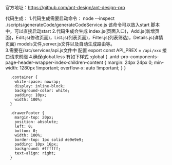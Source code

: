 官方地址：https://github.com/ant-design/ant-design-pro

代码生成：
    1.代码生成需要启动命令： node --inspect ./scripts/generateCode/generateCodeService.js
      该命令可以放入start 脚本中，可以直接启动start
    2.代码生成会生成 index.js(页面入口)，Add.js(新增页面)，Edit.js(修改页面)，List.js(列表页面)，Filter.js(列表筛选)，Details.js(详情页面)
      models文件,server.js文件以及自动生成路由等。  
    3.需要在/src/services/api.js文件中 配置 export const API_PREX = `/api/xxx` 接口请求前缀 
    4.确保global.less 有如下样式
      :global {
        .antd-pro-components-page-header-wrapper-index-children-content {
          margin: 24px 24px 0;
          min-width: 1280px !important;
          overflow-x: auto !important;
        }
      }
      
      .container {
        white-space: nowrap;
        display: inline-block;
        background-color: white;
        padding: 10px;
        width: 100%;
      }
      
      .drawerFooter {
        margin-top: 20px;
        position: absolute;
        left: 0;
        bottom: 0;
        width: 100%;
        border-top: 1px solid #e9e9e9;
        padding: 10px 16px;
        background: #ffffff;
        text-align: right;
      }

